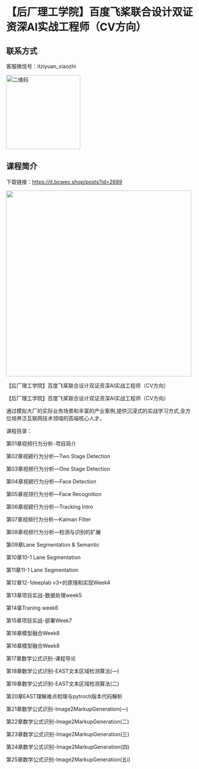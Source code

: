 # 【后厂理工学院】百度飞桨联合设计双证资深AI实战工程师（CV方向） 

## 联系方式

客服微信号：itziyuan_xiaozhi

<img src="https://ziyuanyun.oss-cn-guangzhou.aliyuncs.com/common/20240614073449/666b82192834a.jpg" width="200" height="200" alt="二维码">

## 课程简介

下载链接：https://it.bcwex.shop/posts?id=2689

<img src="https://ziyuanyun.oss-cn-guangzhou.aliyuncs.com/yun/20240515184221/6644918dcad62.jpg" width="500" alt="">

  【后厂理工学院】百度飞桨联合设计双证资深AI实战工程师（CV方向）

 【后厂理工学院】百度飞桨联合设计双证资深AI实战工程师（CV方向）



 通过模拟大厂的实际业务场景和丰富的产业案例,提供沉浸式的实战学习方式,全方位培养泛互联网技术领域的高端核心人才。

 课程目录：

 第01章视频行为分析-项目简介

 第02章视颍行为分析—Two Stage Detection

 第03章视频行为分析—One Stage Detection

 第04章视颍行为分析—Face Detection

 第05章视领行为分析—Face Recognition

 第06章视颍行为分析—Tracking lntro

 第07章视频行为分析—Kalman Filter

 第08章视频行为分析—检测与识别的扩展

 第09章Lane Segmentation &amp; Semantic

 第10章10-1 Lane Segmentation

 第11章11-1 Lane Segmentation

 第12章12-1deeplab v3+的原理和实现Week4

 第13章项目实战-数据处理week5

 第14章Traning week6

 第15章项目实战-部署Week7

 第16章模型融合Week8

 第16章模型融合Week8

 第17章数学公式识别-课程导论

 第18章数学公式识别-EAST文本区域检测算法(—)

 第19章数学公式识别-EAST文本区域检测算法(二)

 第20章EAST理解难点梳理与pytroch版本代码解析

 第21章数学公式识别-Image2MarkupGeneration(—)

 第22章数学公式识别-lmage2MarkupGeneration(二)

 第23章数学公式识别-Image2MarkupGeneration(三)

 第24章数学公式识别-Image2MarkupGeneration(四)

 第25章数学公式识别-lmage2MarkupGeneration(五i)

  